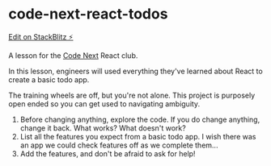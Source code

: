# code-next-react-todos

[Edit on StackBlitz ⚡️](https://stackblitz.com/edit/react-mu8c1c)

A lesson for the [Code Next](https://codenext.withgoogle.com/) React club.

In this lesson, engineers will used everything they've learned about React to create a basic todo app.

The training wheels are off, but you're not alone. This project is purposely open ended so you can get used to navigating ambiguity.

1. Before changing anything, explore the code. If you do change anything, change it back. What works? What doesn't work?
1. List all the features you expect from a basic todo app. I wish there was an app we could check features off as we complete them...
1. Add the features, and don't be afraid to ask for help!
